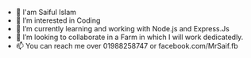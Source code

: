 - 👋 I'am Saiful Islam
- 👀 I’m interested in Coding
- 🌱 I’m currently learning and working with Node.js and Express.Js
- 💞️ I’m looking to collaborate in a Farm in which I will work dedicatedly.
- 📫 You can reach me over 01988258747 or facebook.com/MrSaif.fb

<!---
SaifulHub/SaifulHub is a ✨ special ✨ repository because its `README.md` (this file) appears on your GitHub profile.
You can click the Preview link to take a look at your changes.
--->
